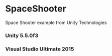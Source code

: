 # SpaceShooter
Space Shooter example from Unity Technologies
### Unity 5.5.0f3
### Visual Studio Ultimate 2015
